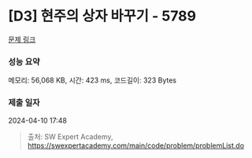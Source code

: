 # [D3] 현주의 상자 바꾸기 - 5789 

[문제 링크](https://swexpertacademy.com/main/code/problem/problemDetail.do?contestProbId=AWYygN36Qn8DFAVm) 

### 성능 요약

메모리: 56,068 KB, 시간: 423 ms, 코드길이: 323 Bytes

### 제출 일자

2024-04-10 17:48



> 출처: SW Expert Academy, https://swexpertacademy.com/main/code/problem/problemList.do
